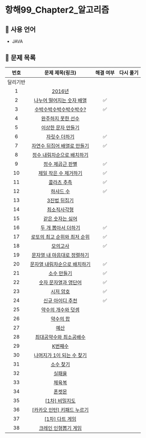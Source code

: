 <!-- # Chapter02_Algorithm
항해99_Chapter2_알고리즘 -->

# 항해99_Chapter2_알고리즘

## 📌 사용 언어
* JAVA

## 📌 문제 목록
|번호|문제 제목(링크)|해결 여부|다시 풀기|
|:---:|:---:|:---:|:---:|
|달리기반||||
|1|[2016년](https://programmers.co.kr/learn/courses/30/lessons/12901)|||
|2|[나누어 떨어지는 숫자 배열](https://programmers.co.kr/learn/courses/30/lessons/12910)|✅||
|3|[수박수박수박수박수박수?](https://programmers.co.kr/learn/courses/30/lessons/12922)|✅||
|4|[완주하지 못한 선수](https://programmers.co.kr/learn/courses/30/lessons/42576)|||
|5|[이상한 문자 만들기](https://programmers.co.kr/learn/courses/30/lessons/12930)|||
|6|[자릿수 더하기](https://programmers.co.kr/learn/courses/30/lessons/12931)|✅||
|7|[자연수 뒤집어 배열로 만들기](https://programmers.co.kr/learn/courses/30/lessons/12932)|✅||
|8|[정수 내림차순으로 배치하기](https://programmers.co.kr/learn/courses/30/lessons/12933)|||
|9|[정수 제곱근 판별](https://programmers.co.kr/learn/courses/30/lessons/12934)|✅||
|10|[제일 작은 수 제거하기](https://programmers.co.kr/learn/courses/30/lessons/12935)|✅||
|11|[콜라츠 추측](https://programmers.co.kr/learn/courses/30/lessons/12943)|✅||
|12|[하샤드 수](https://programmers.co.kr/learn/courses/30/lessons/12947)|✅||
|13|[3진법 뒤집기](https://programmers.co.kr/learn/courses/30/lessons/68935)|||
|14|[최소직사각형](https://programmers.co.kr/learn/courses/30/lessons/86491)|||
|15|[같은 숫자는 싫어](https://programmers.co.kr/learn/courses/30/lessons/12906)|||
|16|[두 개 뽑아서 더하기](https://programmers.co.kr/learn/courses/30/lessons/68644)|✅||
|17|[로또의 최고 순위와 최저 순위](https://programmers.co.kr/learn/courses/30/lessons/77484)|✅||
|18|[모의고사](https://programmers.co.kr/learn/courses/30/lessons/42840)|✅||
|19|[문자열 내 마음대로 정렬하기](https://programmers.co.kr/learn/courses/30/lessons/12915)|||
|20|[문자열 내림차순으로 배치하기](https://programmers.co.kr/learn/courses/30/lessons/12917)|✅||
|21|[소수 만들기](https://programmers.co.kr/learn/courses/30/lessons/12977)|✅||
|22|[숫자 문자열과 영단어](https://programmers.co.kr/learn/courses/30/lessons/81301)|✅||
|23|[시저 암호](https://programmers.co.kr/learn/courses/30/lessons/12926)|✅||
|24|[신규 아이디 추천](https://programmers.co.kr/learn/courses/30/lessons/72410)|✅||
|25|[약수의 개수와 덧셈](https://programmers.co.kr/learn/courses/30/lessons/77884)|||
|26|[약수의 합](https://programmers.co.kr/learn/courses/30/lessons/12928)|||
|27|[예산](https://programmers.co.kr/learn/courses/30/lessons/12982)|||
|28|[최대공약수와 최소공배수](https://programmers.co.kr/learn/courses/30/lessons/12940)|||
|29|[K번째수](https://programmers.co.kr/learn/courses/30/lessons/42748)|||
|30|[나머지가 1이 되는 수 찾기](https://programmers.co.kr/learn/courses/30/lessons/87389)|||
|31|[소수 찾기](https://programmers.co.kr/learn/courses/30/lessons/12921)|||
|32|[실패율](https://programmers.co.kr/learn/courses/30/lessons/42889)|||
|33|[체육복](https://programmers.co.kr/learn/courses/30/lessons/42862)|||
|34|[폰켓몬](https://programmers.co.kr/learn/courses/30/lessons/1845)|||
|35|[[1차] 비밀지도](https://programmers.co.kr/learn/courses/30/lessons/17681)|||
|36|[[카카오 인턴] 키패드 누르기](https://programmers.co.kr/learn/courses/30/lessons/67256)|||
|37|[[1차] 다트 게임](https://programmers.co.kr/learn/courses/30/lessons/17682)|||
|38|[크레인 인형뽑기 게임](https://programmers.co.kr/learn/courses/30/lessons/64061)|||